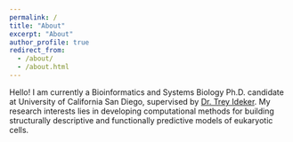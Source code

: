```yaml
---
permalink: /
title: "About"
excerpt: "About"
author_profile: true
redirect_from: 
  - /about/
  - /about.html
---
```


Hello! I am currently a Bioinformatics and Systems Biology Ph.D. candidate at University of California San Diego, supervised by [Dr. Trey Ideker](https://idekerlab.ucsd.edu/). My research interests lies in developing computational methods for building structurally descriptive and functionally predictive models of eukaryotic cells. 
